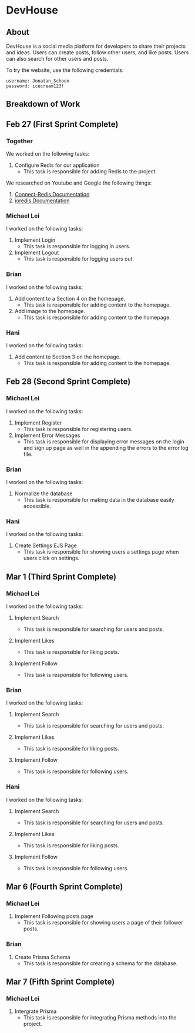 # DevHouse

## About

DevHouse is a social media platform for developers to share their projects and ideas. Users can create posts, follow other users, and like posts. Users can also search for other users and posts.

To try the website, use the following credentials:

```
username: Jonatan_Schoen
password: icecream123!
```

## Breakdown of Work

## Feb 27 (First Sprint Complete)

### Together

We worked on the following tasks:

1. Configure Redis for our application
   - This task is responsible for adding Redis to the project.

We researched on Youtube and Google the following things:

1. [Connect-Redis Documentation](https://www.npmjs.com/package/connect-redis)
2. [ioredis Documentation](https://www.npmjs.com/package/ioredis)

### Michael Lei

I worked on the following tasks:

1. Implement Login
   - This task is responsible for logging in users.
2. Implement Logout
   - This task is responsible for logging users out.

### Brian

I worked on the following tasks:

1. Add content to a Section 4 on the homepage.
   - This task is responsible for adding content to the homepage.
2. Add image to the homepage.
   - This task is responsible for adding content to the homepage.

### Hani

I worked on the following tasks:

1. Add content to Section 3 on the homepage.
   - This task is responsible for adding content to the homepage.

## Feb 28 (Second Sprint Complete)

### Michael Lei

I worked on the following tasks:

1. Implement Register
   - This task is responsible for registering users.
2. Implement Error Messages
   - This task is responsible for displaying error messages on the login and sign up page as well in the appending the errors to the error.log file.

### Brian

I worked on the following tasks:

1. Normalize the database
   - This task is responsible for making data in the database easily accessible.

### Hani

I worked on the following tasks:

1. Create Settings EJS Page
   - This task is responsible for showing users a settings page when users click on settings.

## Mar 1 (Third Sprint Complete)

### Michael Lei

I worked on the following tasks:

1. Implement Search
   - This task is responsible for searching for users and posts.
2. Implement Likes

   - This task is responsible for liking posts.

3. Implement Follow
   - This task is responsible for following users.

### Brian

I worked on the following tasks:

1. Implement Search
   - This task is responsible for searching for users and posts.
2. Implement Likes

   - This task is responsible for liking posts.

3. Implement Follow
   - This task is responsible for following users.

### Hani

I worked on the following tasks:

1. Implement Search
   - This task is responsible for searching for users and posts.
2. Implement Likes

   - This task is responsible for liking posts.

3. Implement Follow
   - This task is responsible for following users.

## Mar 6 (Fourth Sprint Complete)

### Michael Lei

1. Implement Following posts page
   - This task is responsible for showing users a page of their follower posts.

### Brian

1. Create Prisma Schema
   - This task is responsible for creating a schema for the database.

## Mar 7 (Fifth Sprint Complete)

### Michael Lei

1. Intergrate Prisma
   - This task is responsible for integrating Prisma methods into the project.
